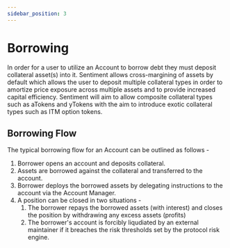 ```yaml
---
sidebar_position: 3
---
```


# Borrowing

In order for a user to utilize an Account to borrow debt they must deposit
collateral asset(s) into it. Sentiment allows cross-margining of assets by 
default which allows the user to deposit multiple collateral types in order to 
amortize price exposure across multiple assets and to provide increased 
capital efficiency. Sentiment will aim to allow composite collateral types 
such as aTokens and yTokens with the aim to introduce exotic collateral types 
such as ITM option tokens.

## Borrowing Flow

The typical borrowing flow for an Account can be outlined as follows -

1. Borrower opens an account and deposits collateral.
2. Assets are borrowed against the collateral and transferred to the account.
3. Borrower deploys the borrowed assets by delegating instructions to the 
account via the Account Manager.
4. A position can be closed in two situations -
    1. The borrower repays the borrowed assets (with interest) and closes the 
    position by withdrawing any excess assets (profits)
    2. The borrower's account is forcibly liqudiated by an external maintainer
    if it breaches the risk thresholds set by the protocol risk engine.
